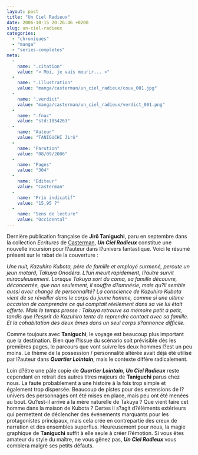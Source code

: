 ```yaml
---
layout: post
title: "Un Ciel Radieux"
date: 2006-10-15 20:26:46 +0200
slug: un-ciel-radieux
categories:
  - "chroniques"
  - "manga"
  - "series-completes"
meta:
  -
    name: ".citation"
    value: "« Moi, je vais mourir... »"
  -
    name: ".illustration"
    value: "manga/casterman/un_ciel_radieux/couv_001.jpg"
  -
    name: ".verdict"
    value: "manga/casterman/un_ciel_radieux/verdict_001.png"
  -
    name: ".fnac"
    value: "std:1854263"
  -
    name: "Auteur"
    value: "TANIGUCHI Jirô"
  -
    name: "Parution"
    value: "08/09/2006"
  -
    name: "Pages"
    value: "304"
  -
    name: "Editeur"
    value: "Casterman"
  -
    name: "Prix indicatif"
    value: "15,95 ?"
  -
    name: "Sens de lecture"
    value: "Occidental"
---
```


Dernière publication française de **Jirô Taniguchi**, paru en septembre dans la collection _Ecritures_ de [Casterman](http://www.casterman.com), _**Un Ciel Radieux**_ constitue une nouvelle incursion pour l?auteur dans l?univers fantastique. Voici le résumé présent sur le rabat de la couverture :

_Une nuit, Kazuhiro Kubota, père de famille et employé surmené, percute un jeun motard, Takuya Onodéra. L?un meurt rapidement, l?autre survit miraculeusement. Lorsque Takuya sort du coma, sa famille découvre, déconcertée, que non seulement, il souffre d?amnésie, mais qu?il semble aussi avoir changé de personnalité? La conscience de Kazuhiro Kubota vient de se réveiller dans le corps du jeune homme, comme si une ultime occasion de comprendre ce qui comptait réellement dans sa vie lui était offerte. Mais le temps presse : Takuya retrouve sa mémoire petit à petit, tandis que l?esprit de Kazuhiro tente de reprendre contact avec sa famille. Et la cohabitation des deux âmes dans un seul corps s?annonce difficile._

Comme toujours avec **Taniguchi**, le voyage est beaucoup plus important que la destination. Bien que l?issue du scénario soit prévisible dès les premières pages, le parcours que vont suivre les deux hommes l?est un peu moins. Le thème de la possession / personnalité altérée avait déjà été utilisé par l?auteur dans **_Quartier Lointain_**, mais le contexte diffère radicalement.

Loin d?être une pâle copie de **_Quartier Lointain_**, _**Un Ciel Radieux**_ reste cependant en retrait des autres titres majeurs de **Taniguchi** parus chez nous. La faute probablement a une histoire à la fois trop simple et également trop dispersée. Beaucoup de pistes pour des extensions de l?univers des personnages ont été mises en place, mais peu ont été menées au bout. Qu?est-il arrivé à la mère naturelle de Takuya ? Que vient faire cet homme dans la maison de Kubota ? Certes il s?agit d?éléments extérieurs qui permettent de déclencher des événements marquants pour les protagonistes principaux, mais cela crée en contrepartie des creux de narration et des ensembles superflus. Heureusement pour nous, la magie graphique de **Taniguchi** suffit à elle seule à créer l?émotion. Si vous êtes amateur du style du maître, ne vous gênez pas, _**Un Ciel Radieux**_ vous comblera malgré ses petits défauts.
